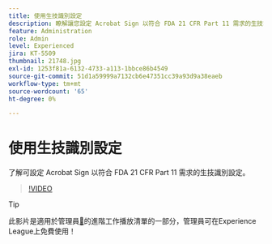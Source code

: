```yaml
---
title: 使用生技識別設定
description: 瞭解讓您設定 Acrobat Sign 以符合 FDA 21 CFR Part 11 需求的生技識別設定
feature: Administration
role: Admin
level: Experienced
jira: KT-5509
thumbnail: 21748.jpg
exl-id: 1253f81a-6132-4733-a113-1bbce86b4549
source-git-commit: 51d1a59999a7132cb6e47351cc39a93d9a38eaeb
workflow-type: tm+mt
source-wordcount: '65'
ht-degree: 0%

---
```


# 使用生技識別設定

了解可設定 Acrobat Sign 以符合 FDA 21 CFR Part 11 需求的生技識別設定。

>[!VIDEO](https://video.tv.adobe.com/v/21748?quality=12&learn=on&hidetitle=true)

>[!TIP]
>
>此影片是適用於管理員[&#128279;](https://experienceleague.adobe.com/zh-hant/playlists/acrobat-sign-perform-advanced-tasks-administrators)的進階工作播放清單的一部分，管理員可在Experience League上免費使用！
